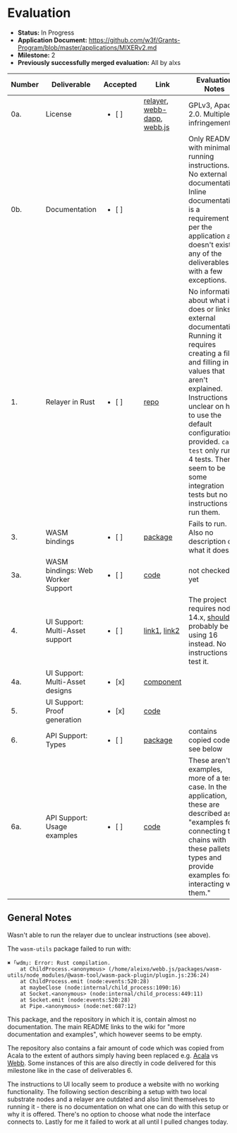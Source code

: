 # Evaluation

- **Status:** In Progress
- **Application Document:** https://github.com/w3f/Grants-Program/blob/master/applications/MIXERv2.md
- **Milestone:** 2
- **Previously successfully merged evaluation:** All by alxs

| Number | Deliverable | Accepted | Link | Evaluation Notes |
| ------ | ----------- | -------- | ---- |----------------- |
| 0a. | License |<ul><li>[ ] </li></ul>| [relayer](https://github.com/webb-tools/relayer/blob/main/LICENSE), [webb-dapp](https://github.com/webb-tools/webb-dapp/blob/master/LICENSE), [webb.js](https://github.com/webb-tools/webb.js/blob/master/LICENSE) | GPLv3, Apache 2.0. Multiple infringements.
| 0b. | Documentation |<ul><li>[ ] </li></ul>|  | Only READMEs with minimal running instructions. No external documentation. Inline documentation is a requirement as per the application and doesn't exist in any of the deliverables with a few exceptions.
| 1. | Relayer in Rust |<ul><li>[ ] </li></ul>| [repo](https://github.com/webb-tools/relayer) | No information about what it does or links to external documentation. Running it requires creating a file and filling in values that aren't explained. Instructions unclear on how to use the default configurations provided. `cargo test` only runs 4 tests. There seem to be some integration tests but no instructions to run them. |
| 3. | WASM bindings |<ul><li>[ ] </li></ul>| [package](https://github.com/webb-tools/webb.js/tree/master/packages/wasm-utils) | Fails to run. Also no description of what it does.
| 3a. | WASM bindings: Web Worker Support |<ul><li>[ ] </li></ul>| [code](https://github.com/webb-tools/webb.js/tree/master/packages/sdk-core/src/proving) | not checked yet
| 4. | UI Support: Multi-Asset support |<ul><li>[ ] </li></ul>| [link1](https://github.com/webb-tools/webb-dapp/tree/master/packages/react-environment/src/webb-context/currency), [link2](https://github.com/webb-tools/webb-dapp/tree/master/packages/react-environment/src/api-providers/polkadot) | The project requires node 14.x, [should](https://nodejs.org/en/about/releases/) probably be using 16 instead. No instructions to test it.
| 4a. | UI Support: Multi-Asset designs |<ul><li>[x] </li></ul>| [component](https://github.com/webb-tools/webb-dapp/tree/master/packages/mixer/src/components/Deposit) |
| 5. | UI Support: Proof generation |<ul><li>[x] </li></ul>| [code](https://github.com/webb-tools/webb-dapp/blob/master/packages/react-environment/src/api-providers/polkadot/polkadot-mixer-withdraw.ts#L173) | 
| 6. | API Support: Types |<ul><li>[ ] </li></ul>| [package](https://github.com/webb-tools/webb.js/tree/master/packages/types) | contains copied code, see below
| 6a. | API Support: Usage examples |<ul><li>[ ] </li></ul>| [code](https://github.com/webb-tools/webb.js/tree/master/examples/sdk-mixer) | These aren't examples, more of a test case. In the application, these are described as "examples for connecting to chains with these pallets / types and provide examples for interacting with them."

## General Notes

Wasn't able to run the relayer due to unclear instructions (see above).

The `wasm-utils` package failed to run with: 

```
✖ ｢wdm｣: Error: Rust compilation.
    at ChildProcess.<anonymous> (/home/aleixo/webb.js/packages/wasm-utils/node_modules/@wasm-tool/wasm-pack-plugin/plugin.js:236:24)
    at ChildProcess.emit (node:events:520:28)
    at maybeClose (node:internal/child_process:1090:16)
    at Socket.<anonymous> (node:internal/child_process:449:11)
    at Socket.emit (node:events:520:28)
    at Pipe.<anonymous> (node:net:687:12)
```

This package, and the repository in which it is, contain almost no documentation. The main README links to the wiki for "more documentation and examples", which however seems to be empty.

The repository also contains a fair amount of code which was copied from Acala to the extent of authors simply having been replaced e.g. [Acala](https://github.com/AcalaNetwork/acala.js/blob/master/packages/sdk-core/package.json) vs [Webb](https://github.com/webb-tools/webb.js/blob/master/packages/sdk-core/package.json).
Some instances of this are also directly in code delivered for this milestone like in the case of deliverables 6.

The instructions to UI locally seem to produce a website with no working functionality.
The following section describing a setup with two local substrate nodes and a relayer are outdated and also limit themselves to running it - there is no documentation on what one can do with this setup or why it is offered.
There's no option to choose what node the interface connects to.
Lastly for me it failed to work at all until I pulled changes today.
